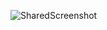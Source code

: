 
![SharedScreenshot](https://user-images.githubusercontent.com/72034584/133979810-f3b4731b-040f-4e72-8bca-1459ac1a6acb.jpg)
